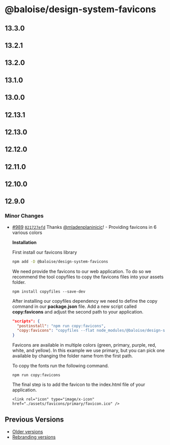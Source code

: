 # @baloise/design-system-favicons

## 13.3.0

## 13.2.1

## 13.2.0

## 13.1.0

## 13.0.0

## 12.13.1

## 12.13.0

## 12.12.0

## 12.11.0

## 12.10.0

## 12.9.0

### Minor Changes

- [#989](https://github.com/baloise/design-system/pull/989) [`021727efd`](https://github.com/baloise/design-system/commit/021727efd8e6e841a6024917e6b1c8ad6ef127d5) Thanks [@mladenplaninicic](https://github.com/mladenplaninicic)! - Providing favicons in 6 various colors

  **Installation**

  First install our favicons library

  ```bash
  npm add -D @baloise/design-system-favicons
  ```

  We need provide the favicons to our web application.
  To do so we recommend the tool copyfiles to copy the favicons files into your assets folder.

  ```
  npm install copyfiles --save-dev
  ```

  After installing our copyfiles dependency we need to define the copy command in our **package.json** file.
  Add a new script called **copy:favicons** and adjust the second path to your application.

  ```json
  "scripts": {
    "postinstall": "npm run copy:favicons",
    "copy:favicons": "copyfiles --flat node_modules/@baloise/design-system-favicons/icons/primary/* src/assets/favicons"
  }
  ```

  Favicons are available in multiple colors (green, primary, purple, red, white, and yellow).
  In this example we use primary, but you can pick one available by changing the folder name from the first path.

  To copy the fonts run the following command.

  ```
  npm run copy:favicons
  ```

  The final step is to add the favicon to the index.html file of your application.

  ```
  <link rel="icon" type="image/x-icon" href="./assets/favicons/primary/favicon.ico" />
  ```

## Previous Versions

- [Older versions](https://github.com/baloise/design-system/blob/main/CHANGELOG_v12.md)
- [Rebranding versions](https://github.com/baloise/design-system/blob/main/CHANGELOG_NEXT.md)
